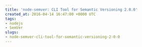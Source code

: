 ```yaml
---
title: 'node-semver: CLI Tool for Semantic Versioning 2.0.0'
created_at: 2016-04-14 16:47:00 +0000 UTC
tags:
- nodejs
- SemVer
slugs:
- node-semver-cli-tool-for-semantic-versioning-2-0-0
---
```

